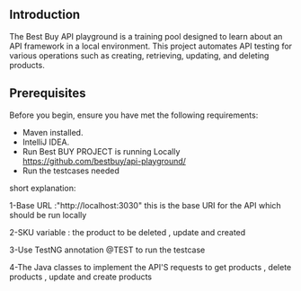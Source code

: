 
## Introduction
The Best Buy API playground is a training pool designed to learn about an API framework in a local environment. This project automates API testing for various operations such as creating, retrieving, updating, and deleting products.
## Prerequisites
Before you begin, ensure you have met the following requirements:
- Maven installed.
- IntelliJ IDEA.
- Run Best BUY PROJECT is running Locally https://github.com/bestbuy/api-playground/
- Run the testcases needed 



short explanation: 

1-Base URL :"http://localhost:3030" this is the base URI for the API which should be run locally

2-SKU variable : the product to be deleted , update  and created

3-Use TestNG annotation @TEST to run the testcase

4-The Java classes to implement the API'S requests to get products , 
 delete products , update and create products
